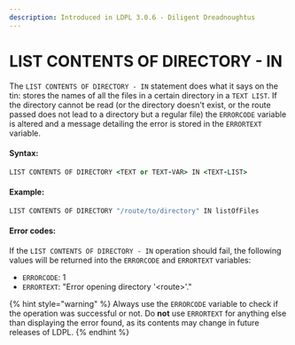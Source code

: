```yaml
---
description: Introduced in LDPL 3.0.6 - Diligent Dreadnoughtus
---
```


# LIST CONTENTS OF DIRECTORY - IN

The `LIST CONTENTS OF DIRECTORY - IN` statement does what it says on the tin: stores the names of all the files in a certain directory in a `TEXT LIST`. If the directory cannot be read \(or the directory doesn't exist, or the route passed does not lead to a directory but a regular file\) the `ERRORCODE` variable is altered and a message detailing the error is stored in the `ERRORTEXT` variable.

#### Syntax: <a id="syntax"></a>

```coffeescript
LIST CONTENTS OF DIRECTORY <TEXT or TEXT-VAR> IN <TEXT-LIST>
```

#### Example: <a id="example"></a>

```coffeescript
LIST CONTENTS OF DIRECTORY "/route/to/directory" IN listOfFiles
```

#### Error codes: <a id="error-codes"></a>

If the `LIST CONTENTS OF DIRECTORY - IN` operation should fail, the following values will be returned into the `ERRORCODE` and `ERRORTEXT` variables:

* `ERRORCODE`: 1
* `ERRORTEXT`: "Error opening directory '&lt;route&gt;'."

{% hint style="warning" %}
Always use the `ERRORCODE` variable to check if the operation was successful or not. Do **not** use `ERRORTEXT` for anything else than displaying the error found, as its contents may change in future releases of LDPL.
{% endhint %}

